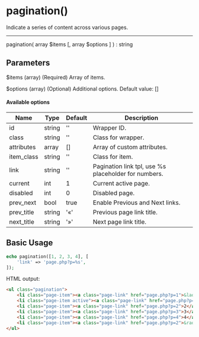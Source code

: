 # pagination()

Indicate a series of content across various pages.

---

pagination( array $items [, array $options ] ) : string

## Parameters

$items (array) (Required) Array of items.

$options (array) (Optional) Additional options. Default value: []

#### Available options

| Name       | Type   | Default   | Description                                          |
|------------|--------|-----------|------------------------------------------------------|
| id         | string | ''        | Wrapper ID.                                          |
| class      | string | ''        | Class for wrapper.                                   |
| attributes | array  | []        | Array of custom attributes.                          |
| item_class | string | ''        | Class for item.                                      |
| link       | string | ''        | Pagination link tpl, use %s placeholder for numbers. |
| current    | int    | 1         | Current active page.                                 |
| disabled   | int    | 0         | Disabled page.                                       |
| prev_next  | bool   | true      | Enable Previous and Next links.                      |
| prev_title | string | '&laquo;' | Previous page link title.                            |
| next_title | string | '&raquo;' | Next page link title.                                |

## Basic Usage

```php
echo pagination([1, 2, 3, 4], [
    'link' => 'page.php?p=%s',
]);
```

HTML output:

```html
<ul class="pagination">
    <li class="page-item"><a class="page-link" href="page.php?p=1">&laquo;</a></li>
    <li class="page-item active"><a class="page-link" href="page.php?p=1">1</a></li>
    <li class="page-item"><a class="page-link" href="page.php?p=2">2</a></li>
    <li class="page-item"><a class="page-link" href="page.php?p=3">3</a></li>
    <li class="page-item"><a class="page-link" href="page.php?p=4">4</a></li>
    <li class="page-item"><a class="page-link" href="page.php?p=2">&raquo;</a></li>
</ul>
```
